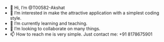 - 👋 Hi, I’m @T00582-Akshat
- 👀 I’m interested in make the attractive application with a simplest coding style.
- 🌱 I’m currently learning and teaching.
- 💞️ I’m looking to collaborate on many things.
- 📫 How to reach me is very simple. Just contact me: +91 8178675901

<!---
T00582-Akshat/T00582-Akshat is a ✨ special ✨ repository because its `README.md` (this file) appears on your GitHub profile.
You can click the Preview link to take a look at your changes.
--->
